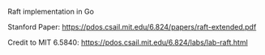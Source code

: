 Raft implementation in Go

Stanford Paper:
https://pdos.csail.mit.edu/6.824/papers/raft-extended.pdf

Credit to MIT 6.5840:
https://pdos.csail.mit.edu/6.824/labs/lab-raft.html

